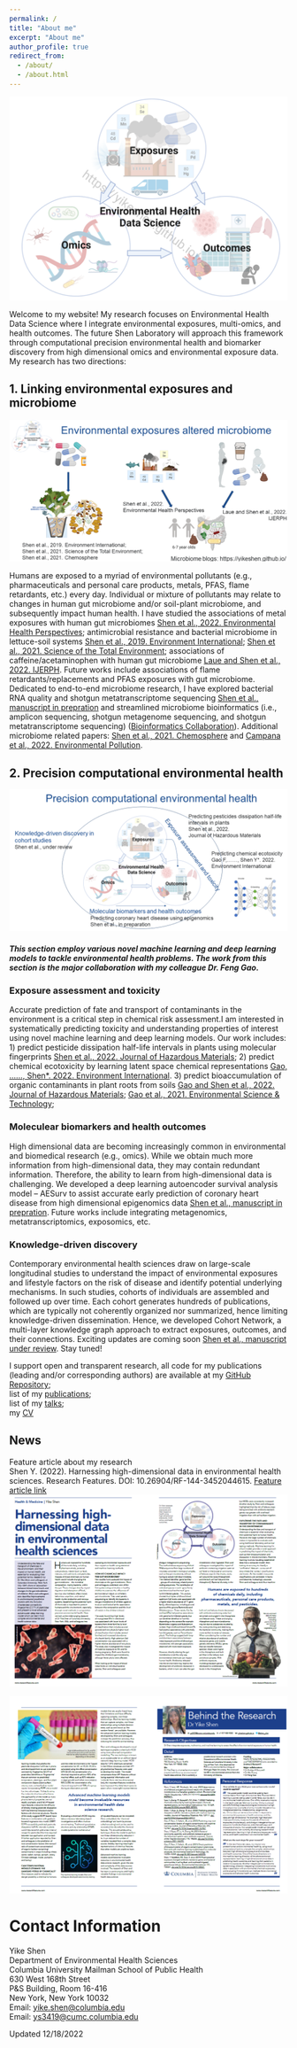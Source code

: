 ```yaml
---
permalink: /
title: "About me"
excerpt: "About me"
author_profile: true
redirect_from: 
  - /about/
  - /about.html
---
```


![](theme_watermark_compressed.PNG)


Welcome to my website! My research focuses on Environmental Health Data Science where I integrate environmental exposures, multi-omics, and health outcomes. The future Shen Laboratory will approach this framework through computational precision environmental health and biomarker discovery from high dimensional omics and environmental exposure data. My research has two directions: 


## 1. Linking environmental exposures and microbiome

![](MicrobiomeDirection_121822.png)

Humans are exposed to a myriad of environmental pollutants (e.g., pharmaceuticals and personal care products, metals, PFAS, flame retardants, etc.) every day. Individual or mixture of pollutants may relate to changes in human gut microbiome and/or soil-plant microbiome, and subsequently impact human health. I have studied the associations of metal exposures with human gut microbiomes [Shen et al., 2022. Environmental Health Perspectives](https://doi.org/10.1289/EHP9674); antimicrobial resistance and bacterial microbiome in lettuce-soil systems [Shen et al., 2019. Environment International](https://doi.org/10.1016/j.envint.2019.105031); [Shen et al., 2021. Science of the Total Environment](https://doi.org/10.1016/j.scitotenv.2021.146255); associations of caffeine/acetaminophen with human gut microbiome [Laue and Shen et al., 2022. IJERPH](https://www.mdpi.com/1660-4601/19/15/9357/htm). Future works include associations of flame retardants/replacements and PFAS exposures with gut microbiome. Dedicated to end-to-end microbiome research, I have explored bacterial RNA quality and shotgun metatranscriptome sequencing [Shen et al., manuscript in prepration]() and streamlined microbiome bioinformatics (i.e., amplicon sequencing, shotgun metagenome sequencing, and shotgun metatranscriptome sequencing) ([Bioinformatics Collaboration](https://yikeshen.github.io//markdown/)). Additional microbiome related papers: [Shen et al., 2021. Chemosphere](https://doi.org/10.1016/j.chemosphere.2020.127677) and [Campana et al., 2022. Environmental Pollution](https://doi.org/10.1016/j.envpol.2022.120380). 

## 2. Precision computational environmental health 

![](MLdirection_121822.png)
##### This section employ various novel machine learning and deep learning models to tackle environmental health problems. The work from this section is the major collaboration with my colleague Dr. Feng Gao.

### Exposure assessment and toxicity
Accurate prediction of fate and transport of contaminants in the environment is a critical step in chemical risk assessment.I am interested in systematically predicting toxicity and understanding properties of interest using novel machine learning and deep learning models. Our work includes: 1) predict pesticide dissipation half-life intervals in plants using molecular fingerprints [Shen et al., 2022. Journal of Hazardous Materials](https://doi.org/10.1016/j.jhazmat.2022.129177); 2) predict chemical ecotoxicity by learning latent space chemical representations [Gao, ......, Shen*. 2022. Environment International](https://doi.org/10.1016/j.envint.2022.107224). 3) predict bioaccumulation of organic contaminants in plant roots from soils [Gao and Shen et al., 2022. Journal of Hazardous Materials](https://doi.org/10.1016/j.jhazmat.2021.127437); [Gao et al., 2021. Environmental Science & Technology](https://doi.org/10.1021/acs.est.1c02376); 

### Moleculear biomarkers and health outcomes
High dimensional data are becoming increasingly common in environmental and biomedical research (e.g., omics). While we obtain much more information from high-dimensional data, they may contain redundant information. Therefore, the ability to learn from high-dimensional data is challenging. We developed a deep learning autoencoder survival analysis model – AESurv to assist accurate early prediction of coronary heart disease from high dimensional epigenomics data [Shen et al., manuscript in prepration](). Future works include integrating metagenomics, metatranscriptomics, exposomics, etc. 

### Knowledge-driven discovery
Contemporary environmental health sciences draw on large-scale longitudinal studies to understand the impact of environmental exposures and lifestyle factors on the risk of disease and identify potential underlying mechanisms. In such studies, cohorts of individuals are assembled and followed up over time. Each cohort generates hundreds of publications, which are typically not coherently organized nor summarized, hence limiting knowledge-driven dissemination. Hence, we developed Cohort Network, a multi-layer knowledge graph approach to extract exposures, outcomes, and their connections. Exciting updates are coming soon [Shen et al., manuscript under review](). Stay tuned!


I support open and transparent research, all code for my publications (leading and/or corresponding authors) are available at my [GitHub Repository](https://github.com/YikeShen?tab=repositories); \
list of my [publications](https://scholar.google.com/citations?hl=en&user=hLvLhVcAAAAJ&view_op=list_works&sortby=pubdate);\
list of my [talks](https://yikeshen.github.io//talks/);\
my [CV](https://github.com/YikeShen/Shen-Yike_CV/blob/master/CV_Shen%2CYike_112722.pdf)


## News
Feature article about my research\
Shen Y. (2022). Harnessing high-dimensional data in environmental health sciences. Research Features. DOI: 10.26904/RF-144-3452044615. [Feature article link]( https://researchfeatures.com/wp-content/uploads/2022/11/Yike-Shen.pdf)
![](ResearchFeatures_1.png)

![](ResearchFeatures_2.png)

Contact Information
=====
Yike Shen \
Department of Environmental Health Sciences \
Columbia University Mailman School of Public Health \
630 West 168th Street \
P&S Building, Room 16-416 \
New York, New York 10032\
Email: [yike.shen@columbia.edu](yike.shen@columbia.edu)\
Email: [ys3419@cumc.columbia.edu](ys3419@cumc.columbia.edu)

Updated 12/18/2022

